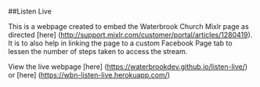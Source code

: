##Listen Live

This is a webpage created to embed the Waterbrook Church Mixlr page as directed [here] (http://support.mixlr.com/customer/portal/articles/1280419). It is to also help in linking the page to a custom Facebook Page tab to lessen the number of steps taken to access the stream.

View the live webpage [here] (https://waterbrookdev.github.io/listen-live/) or [here] (https://wbn-listen-live.herokuapp.com/)
